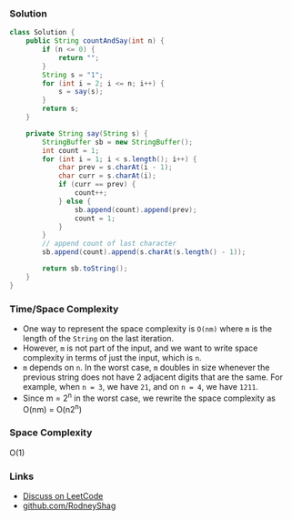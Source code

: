 ### Solution

```java
class Solution {
    public String countAndSay(int n) {
        if (n <= 0) {
            return "";
        }
        String s = "1";
        for (int i = 2; i <= n; i++) {
            s = say(s);
        }
        return s;
    }

    private String say(String s) {
        StringBuffer sb = new StringBuffer();
        int count = 1;
        for (int i = 1; i < s.length(); i++) {
            char prev = s.charAt(i - 1);
            char curr = s.charAt(i);
            if (curr == prev) {
                count++;
            } else {
                sb.append(count).append(prev);
                count = 1;
            }
        }
        // append count of last character
        sb.append(count).append(s.charAt(s.length() - 1));

        return sb.toString();
    }
}
```

### Time/Space Complexity

- One way to represent the space complexity is `O(nm)` where `m` is the length of the `String` on the last iteration.
- However, `m` is not part of the input, and we want to write space complexity in terms of just the input, which is `n`.
- `m` depends on `n`. In the worst case, `m` doubles in size whenever the previous string does not have 2 adjacent digits that are the same. For example, when `n = 3`, we have `21`, and on `n = 4`, we have `1211`.
- Since m = 2<sup>n</sup> in the worst case, we rewrite the space complexity as O(nm) = O(n2<sup>n</sup>)

### Space Complexity

O(1)

### Links

- [Discuss on LeetCode](https://leetcode.com/problems/count-and-say/discuss/457513)
- [github.com/RodneyShag](https://github.com/RodneyShag)
